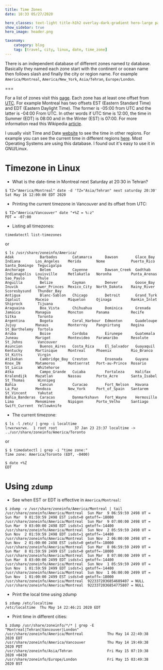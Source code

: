 ```yaml
---
title: Time Zones
date: 18:33 05/27/2020 

hero_classes: text-light title-h1h2 overlay-dark-gradient hero-large parallax
show_sidebar: true
hero_image: header.png

taxonomy:
    category: blog
    tag: [travel, city, linux, date, time_zone]
---
```


There is an independent database of different zones named tz database. Basically they named each zone start with the continent or ocean name then follows slash and finally the city or region name. For example `America/Montreal`, `America/New_York`, `Asia/Tehran`, `Europe/London`.

===

For a list of zones visit this [page](https://en.wikipedia.org/wiki/List_of_tz_database_time_zones). Each zone has at least one offset from [UTC](https://en.wikipedia.org/wiki/Coordinated_Universal_Time). For example Montreal has two offsets EST (Eastern Standard Time) and EDT (Eastern Daylight Time). The former is -05:00 from UTC and the latter is -04:00 From UTC. In other words if UTC time is 12:00, the time in Summer (EDT) is 08:00 and in the Winter (EST) is 07:00. For more information read this Wikipedia [article](https://en.wikipedia.org/wiki/Tz_database).

I usually visit Time and Date [website](https://www.timeanddate.com/) to see the time in other regions. For example you can see the current time in different regions [here](https://www.timeanddate.com/worldclock/). Most Operating Systems are using this database. I found out it's easy to use it in GNU/Linux.

# Timezone in Linux

* What is the date-time in Montreal next Saturday at 20:30 in Tehran?

```
$ TZ="America/Montreal" date -d 'TZ="Asia/Tehran" next saturday 20:30'
Sat May 16 12:00:00 EDT 2020
```

* Printing the current timezone in Vancouver and its offset from UTC:

```
$ TZ="America/Vancouver" date "+%Z = %:z"
PDT = -07:00
```
* Listing all timezones:

```
timedatectl list-timezones
```
or

```
$ ls /usr/share/zoneinfo/America/
Adak            Barbados       Catamarca      Dawson        Glace_Bay   Indiana       Los_Angeles    Merida       Nome            Puerto_Rico   Santo_Domingo  Tegucigalpa
Anchorage       Belem          Cayenne        Dawson_Creek  Godthab     Indianapolis  Louisville     Metlakatla   Noronha         Punta_Arenas  Sao_Paulo      Thule
Anguilla        Belize         Cayman         Denver        Goose_Bay   Inuvik        Lower_Princes  Mexico_City  North_Dakota    Rainy_River   Scoresbysund   Thunder_Bay
Antigua         Blanc-Sablon   Chicago        Detroit       Grand_Turk  Iqaluit       Maceio         Miquelon     Ojinaga         Rankin_Inlet  Shiprock       Tijuana
Araguaina       Boa_Vista      Chihuahua      Dominica      Grenada     Jamaica       Managua        Moncton      Panama          Recife        Sitka          Toronto
Argentina       Bogota         Coral_Harbour  Edmonton      Guadeloupe  Jujuy         Manaus         Monterrey    Pangnirtung     Regina        St_Barthelemy  Tortola
Aruba           Boise          Cordoba        Eirunepe      Guatemala   Juneau        Marigot        Montevideo   Paramaribo      Resolute      St_Johns       Vancouver
Asuncion        Buenos_Aires   Costa_Rica     El_Salvador   Guayaquil   Kentucky      Martinique     Montreal     Phoenix         Rio_Branco    St_Kitts       Virgin
Atikokan        Cambridge_Bay  Creston        Ensenada      Guyana      Knox_IN       Matamoros      Montserrat   Port-au-Prince  Rosario       St_Lucia       Whitehorse
Atka            Campo_Grande   Cuiaba         Fortaleza     Halifax     Kralendijk    Mazatlan       Nassau       Porto_Acre      Santa_Isabel  St_Thomas      Winnipeg
Bahia           Cancun         Curacao        Fort_Nelson   Havana      La_Paz        Mendoza        New_York     Port_of_Spain   Santarem      St_Vincent     Yakutat
Bahia_Banderas  Caracas        Danmarkshavn   Fort_Wayne    Hermosillo  Lima          Menominee      Nipigon      Porto_Velho     Santiago      Swift_Current  Yellowknife

```

* The current timezone:

```
$ ls -l /etc/ | grep -i localtime
lrwxrwxrwx.  1 root root        37 Jan 23 23:37 localtime -> ../usr/share/zoneinfo/America/Toronto
```

or

```
$ $ timedatectl | grep -i "time zone:"
Time zone: America/Toronto (EDT, -0400)

$ date +%Z
EDT
```

# Using `zdump`

* See when EST or EDT is effective in `America/Montreal`:

```
$ zdump -v /usr/share/zoneinfo/America/Montreal | tail
/usr/share/zoneinfo/America/Montreal  Sun Mar  9 06:59:59 2498 UT = Sun Mar  9 01:59:59 2498 EST isdst=0 gmtoff=-18000
/usr/share/zoneinfo/America/Montreal  Sun Mar  9 07:00:00 2498 UT = Sun Mar  9 03:00:00 2498 EDT isdst=1 gmtoff=-14400
/usr/share/zoneinfo/America/Montreal  Sun Nov  2 05:59:59 2498 UT = Sun Nov  2 01:59:59 2498 EDT isdst=1 gmtoff=-14400
/usr/share/zoneinfo/America/Montreal  Sun Nov  2 06:00:00 2498 UT = Sun Nov  2 01:00:00 2498 EST isdst=0 gmtoff=-18000
/usr/share/zoneinfo/America/Montreal  Sun Mar  8 06:59:59 2499 UT = Sun Mar  8 01:59:59 2499 EST isdst=0 gmtoff=-18000
/usr/share/zoneinfo/America/Montreal  Sun Mar  8 07:00:00 2499 UT = Sun Mar  8 03:00:00 2499 EDT isdst=1 gmtoff=-14400
/usr/share/zoneinfo/America/Montreal  Sun Nov  1 05:59:59 2499 UT = Sun Nov  1 01:59:59 2499 EDT isdst=1 gmtoff=-14400
/usr/share/zoneinfo/America/Montreal  Sun Nov  1 06:00:00 2499 UT = Sun Nov  1 01:00:00 2499 EST isdst=0 gmtoff=-18000
/usr/share/zoneinfo/America/Montreal  9223372036854689407 = NULL
/usr/share/zoneinfo/America/Montreal  9223372036854775807 = NULL
```

* Print the local time using zdump

```
$ zdump /etc/localtime 
/etc/localtime  Thu May 14 22:46:21 2020 EDT
```

* Print time in different cities:

```
$ zdump /usr/share/zoneinfo/*/* | grep -E "Montreal|Tehran|Vancouver|London"
/usr/share/zoneinfo/America/Montreal           Thu May 14 22:49:38 2020 EDT
/usr/share/zoneinfo/America/Vancouver          Thu May 14 19:49:38 2020 PDT
/usr/share/zoneinfo/Asia/Tehran                Fri May 15 07:19:38 2020 +0430
/usr/share/zoneinfo/Europe/London              Fri May 15 03:49:38 2020 BST
```
